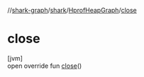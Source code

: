//[shark-graph](../../../index.md)/[shark](../index.md)/[HprofHeapGraph](index.md)/[close](close.md)

# close

[jvm]\
open override fun [close](close.md)()
